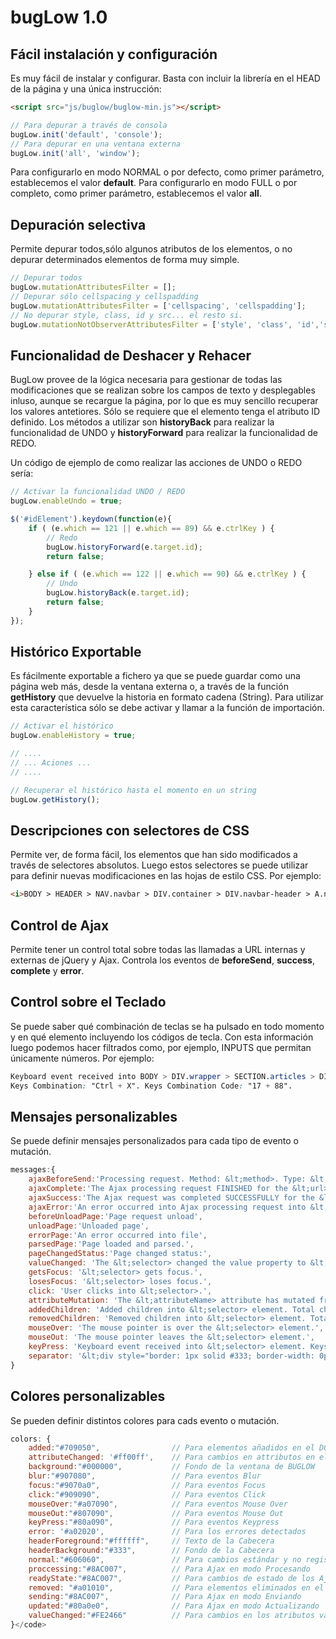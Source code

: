 bugLow 1.0
==========
Fácil instalación y configuración
---------------------------------
Es muy fácil de instalar y configurar. Basta con incluir la librería en el HEAD de la página y una única instrucción:

```html
<script src="js/buglow/buglow-min.js"></script>
```

```javascript
// Para depurar a través de consola
bugLow.init('default', 'console');
// Para depurar en una ventana externa
bugLow.init('all', 'window');
```

Para configurarlo en modo NORMAL o por defecto, como primer parámetro, establecemos el valor <b>default</b>. Para configurarlo en modo FULL o por completo, como primer parámetro, establecemos el valor <b>all</b>.

Depuración selectiva
--------------------
Permite depurar todos,sólo algunos atributos de los elementos, o no depurar determinados elementos de forma muy simple.

```javascript
// Depurar todos
bugLow.mutationAttributesFilter = [];
// Depurar sólo cellspacing y cellspadding
bugLow.mutationAttributesFilter = ['cellspacing', 'cellspadding'];
// No depurar style, class, id y src... el resto si.
bugLow.mutationNotObserverAttributesFilter = ['style', 'class', 'id','src'];
```

Funcionalidad de Deshacer y Rehacer
-----------------------------------
BugLow provee de la lógica necesaria para gestionar de todas las modificaciones que se realizan sobre los campos de texto y desplegables inluso, aunque se recargue la página, por lo que es muy sencillo recuperar los valores antetiores. Sólo se requiere que el elemento tenga el atributo ID definido. Los métodos a utilizar son <b>historyBack</b> para realizar la funcionalidad de UNDO y <b>historyForward</b> para realizar la funcionalidad de REDO.

Un código de ejemplo de como realizar las acciones de UNDO o REDO sería:

```javascript
// Activar la funcionalidad UNDO / REDO
bugLow.enableUndo = true;

$('#idElement').keydown(function(e){
    if ( (e.which == 121 || e.which == 89) && e.ctrlKey ) {
        // Redo
        bugLow.historyForward(e.target.id);
        return false;

    } else if ( (e.which == 122 || e.which == 90) && e.ctrlKey ) {
        // Undo
        bugLow.historyBack(e.target.id);
        return false;
    }
});
```

Histórico Exportable
--------------------
Es fácilmente exportable a fichero ya que se puede guardar como una página web más, desde la ventana externa o, a través de la función <b>getHistory</b> que devuelve la historia en formato cadena (String). Para utilizar esta característica sólo se debe activar y llamar a la función de importación.

```javascript
// Activar el histórico
bugLow.enableHistory = true;

// ....
// ... Aciones ...
// ....

// Recuperar el histórico hasta el momento en un string
bugLow.getHistory();
```

Descripciones con selectores de CSS
-----------------------------------
Permite ver, de forma fácil, los elementos que han sido modificados a través de selectores absolutos. Luego estos selectores se puede utilizar para definir nuevas modificaciones en las hojas de estilo CSS. Por ejemplo:

```html
<i>BODY > HEADER > NAV.navbar > DIV.container > DIV.navbar-header > A.navbar-brand > #logo_menu</i>
```

Control de Ajax
---------------
Permite tener un control total sobre todas las llamadas a URL internas y externas de jQuery y Ajax. Controla los eventos de <b>beforeSend</b>, <b>success</b>, <b>complete</b> y <b>error</b>.

Control sobre el Teclado
------------------------
Se puede saber qué combinación de teclas se ha pulsado en todo momento y en qué elemento incluyendo los códigos de tecla. Con esta información luego podemos hacer filtrados como, por ejemplo, INPUTS que permitan únicamente números. Por ejemplo:

```css
Keyboard event received into BODY > DIV.wrapper > SECTION.articles > DIV.container > ARTICLE > #inputText element.
Keys Combination: "Ctrl + X". Keys Combination Code: "17 + 88".
```

Mensajes personalizables
------------------------
Se puede definir mensajes personalizados para cada tipo de evento o mutación.
```javascript
messages:{
    ajaxBeforeSend:'Processing request. Method: &lt;method>. Type: &lt;type>. CrossDomain: &lt;crossDomain>.  File: &lt;url>. Content Type: &lt;contentType>',
    ajaxComplete:'The Ajax processing request FINISHED for the &lt;url> file.',
    ajaxSuccess:'The Ajax request was completed SUCCESSFULLY for the &lt;url> file.',
    ajaxError:'An error occurred into Ajax processing request into &lt;url> file.',
    beforeUnloadPage:'Page request unload',
    unloadPage:'Unloaded page',
    errorPage:'An error occurred into file',
    parsedPage:'Page loaded and parsed.',
    pageChangedStatus:'Page changed status:',
    valueChanged: 'The &lt;selector> changed the value property to &lt;value>.',
    getsFocus: '&lt;selector> gets focus.',
    losesFocus: '&lt;selector> loses focus.',
    click: 'User clicks into &lt;selector>.',
    attributeMutation: 'The &lt;attributeName> attribute has mutated from "&lt;oldValue>" to "&lt;value>" into &lt;selector> element.',
    addedChildren: 'Added children into &lt;selector> element. Total children: &lt;totalChildren>',
    removedChildren: 'Removed children into &lt;selector> element. Total children: &lt;totalChildren>',
    mouseOver: 'The mouse pointer is over the &lt;selector> element.',
    mouseOut: 'The mouse pointer leaves the &lt;selector> element.',
    keyPress: 'Keyboard event received into &lt;selector> element. Keys Combination: "&lt;keys>". Keys Combination Code: "&lt;keysCode>".',
    separator: '&lt;div style="border: 1px solid #333; border-width: 0px 0px 1px 0px; height:5px; width:100%;margin-bottom: 5px;">&nbsp;&lt;/div>'
}
```

Colores personalizables
-----------------------
Se pueden definir distintos colores para cads evento o mutación.
```javascript
colors: {
    added:"#709050",                // Para elementos añadidos en el DOM
    attributeChanged: '#ff00ff',    // Para cambios en attributos en el DOM
    background:"#000000",           // Fondo de la ventana de BUGLOW
    blur:"#907080",                 // Para eventos Blur
    focus:"#9070a0",                // Para eventos Focus
    click:"#909090",                // Para eventos Click
    mouseOver:"#a07090",            // Para eventos Mouse Over
    mouseOut:"#807090",             // Para eventos Mouse Out
    keyPress:"#80a090",             // Para eventos Keypress
    error: '#a02020',               // Para los errores detectados
    headerForeground:"#ffffff",     // Texto de la Cabecera
    headerBackground:"#333",        // Fondo de la Cabecera
    normal:"#606060",               // Para cambios estándar y no registrados
    proccessing:"#8AC007",          // Para Ajax en modo Procesando
    readyState:"#8AC007",           // Para cambios de estado de los Ajax
    removed: "#a01010",             // Para elementos eliminados en el DOM
    sending:"#8AC007",              // Para Ajax en modo Enviando
    updated:"#80a0e0",              // Para Ajax en modo Actualizando
    valueChanged:"#FE2466"          // Para cambios en los atributos value
}</code>
```
